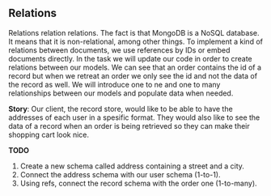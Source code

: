 ## Relations

Relations relation relations. The fact is that MongoDB is a NoSQL database. It means that it is non-relational, among other things. To implement a kind of relations between documents, we use references by IDs or embed documents directly. In the task we will update our code in order to create relations between our models. We can see that an order contains the id of a record but when we retreat an order we only see the id and not the data of the record as well. We will introduce one to ne and one to many relationships between our models and populate data when needed.

**Story**: Our client, the record store, would like to be able to have the addresses of each user in a spesific format. They would also like to see the data of a record when an order is being retrieved so they can make their shopping cart look nice.

**TODO**

1. Create a new schema called address containing a street and a city.
2. Connect the address schema with our user schema (1-to-1).
3. Using refs, connect the record schema with the order one (1-to-many).
